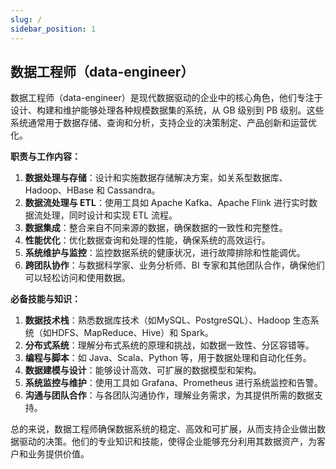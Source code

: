 ```yaml
---
slug: /
sidebar_position: 1
---
```

## 数据工程师（data-engineer）

数据工程师（data-engineer）是现代数据驱动的企业中的核心角色，他们专注于设计、构建和维护能够处理各种规模数据集的系统，从 GB 级别到 PB 级别。这些系统通常用于数据存储、查询和分析，支持企业的决策制定、产品创新和运营优化。

**职责与工作内容：**

1.  **数据处理与存储**：设计和实施数据存储解决方案，如关系型数据库、Hadoop、HBase 和 Cassandra。
2.  **数据流处理与 ETL**：使用工具如 Apache Kafka、Apache Flink 进行实时数据流处理，同时设计和实现 ETL 流程。
3.  **数据集成**：整合来自不同来源的数据，确保数据的一致性和完整性。
4.  **性能优化**：优化数据查询和处理的性能，确保系统的高效运行。
5.  **系统维护与监控**：监控数据系统的健康状况，进行故障排除和性能调优。
6.  **跨团队协作**：与数据科学家、业务分析师、BI 专家和其他团队合作，确保他们可以轻松访问和使用数据。

**必备技能与知识：**

1.  **数据技术栈**：熟悉数据库技术（如MySQL、PostgreSQL）、Hadoop 生态系统（如HDFS、MapReduce、Hive）和 Spark。
2.  **分布式系统**：理解分布式系统的原理和挑战，如数据一致性、分区容错等。
3.  **编程与脚本**：如 Java、Scala、Python 等，用于数据处理和自动化任务。
4.  **数据建模与设计**：能够设计高效、可扩展的数据模型和架构。
5.  **系统监控与维护**：使用工具如 Grafana、Prometheus 进行系统监控和告警。
6.  **沟通与团队合作**：与各团队沟通协作，理解业务需求，为其提供所需的数据支持。

总的来说，数据工程师确保数据系统的稳定、高效和可扩展，从而支持企业做出数据驱动的决策。他们的专业知识和技能，使得企业能够充分利用其数据资产，为客户和业务提供价值。